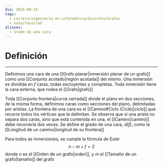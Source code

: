 ```yaml
---
dia: 2024-08-15
tags:
  - carrera/ingeniería-en-informática/discreta/Grafos
  - nota/facultad
aliases:
  - Grado de una cara
---
```

# Definición
---
Definimos una cara de una [[Grafo planar|inmersión planar de un grafo]] como una [[Conjunto acotado|región acotada]] del mismo. Una inmersión es dividida en $f$ caras, todas excluyentes y completas. Toda inmersión tiene la cara externa, que rodea el [[Grafo|grafo]]

Toda [[Conjunto frontera|curva cerrada]] divide el plano en dos secciones, de la misma forma, definimos caras como secciones del plano, delimitadas por aristas. La frontera de una cara es el [[Camino#Ciclo (Cicle)|ciclo]] que recorre todos los vértices que la delimitan. Se observa que si una arista no separa dos caras, sino que está contenida en una, el [[Camino|camino]] debe recorrerla dos veces. Se define el grado de una cara, $d(f)$, como la [[Longitud de un camino|longitud de su frontera]]

Para todos as inmersiones, se cumple la fórmula de Euler $$ n - m + f = 2 $$ donde $n$ es el [[Orden de un grafo|orden]], y $m$ el [[Tamaño de un grafo|tamaño]] del grafo